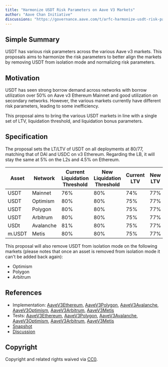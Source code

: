 ```yaml
---
title: "Harmonize USDT Risk Parameters on Aave V3 Markets"
author: "Aave Chan Initiative"
discussions: "https://governance.aave.com/t/arfc-harmonize-usdt-risk-parameters-on-aave-v3-markets/15815"
---
```


## Simple Summary

USDT has various risk parameters across the various Aave v3 markets. This proposals aims to harmonize the risk parameters to better align the markets by removing USDT from isolation mode and normalizing risk parameters.

## Motivation

USDT has seen strong borrow demand across networks with borrow utilization over 50% on Aave v3 Ethereum Mainnet and good utilization on secondary networks. However, the various markets currently have different risk parameters, leading to some inefficiency.

This proposal aims to bring the various USDT markets in line with a single set of LTV, liquidation threshold, and liquidation bonus parameters.

## Specification

The proposal sets the LT/LTV of USDT on all deployments at 80/77, matching that of DAI and USDC on v3 Ethereum. Regarding the LB, it will stay the same at 5% on the L2s and 4.5% on Ethereum.

| Asset  | Network   | Current Liquidation Threshold | New Liquidation Threshold | Current LTV | New LTV |
| ------ | --------- | ----------------------------- | ------------------------- | ----------- | ------- |
| USDT   | Mainnet   | 76%                           | 80%                       | 74%         | 77%     |
| USDT   | Optimism  | 80%                           | 80%                       | 75%         | 77%     |
| USDT   | Polygon   | 80%                           | 80%                       | 75%         | 77%     |
| USDT   | Arbitrum  | 80%                           | 80%                       | 75%         | 77%     |
| USDt   | Avalanche | 81%                           | 80%                       | 75%         | 77%     |
| m.USDT | Metis     | 80%                           | 80%                       | 75%         | 77%     |

This proposal will also remove USDT from isolation mode on the following markets (please notes that once an asset is removed from isolation mode it can't be added back again):

- Optimism
- Polygon
- Arbitrum

## References

- Implementation: [AaveV3Ethereum](https://github.com/bgd-labs/aave-proposals-v3/blob/main/src/20240115_Multi_HarmonizeUSDTRiskParametersOnAaveV3Markets/AaveV3Ethereum_HarmonizeUSDTRiskParametersOnAaveV3Markets_20240115.sol), [AaveV3Polygon](https://github.com/bgd-labs/aave-proposals-v3/blob/main/src/20240115_Multi_HarmonizeUSDTRiskParametersOnAaveV3Markets/AaveV3Polygon_HarmonizeUSDTRiskParametersOnAaveV3Markets_20240115.sol), [AaveV3Avalanche](https://github.com/bgd-labs/aave-proposals-v3/blob/main/src/20240115_Multi_HarmonizeUSDTRiskParametersOnAaveV3Markets/AaveV3Avalanche_HarmonizeUSDTRiskParametersOnAaveV3Markets_20240115.sol), [AaveV3Optimism](https://github.com/bgd-labs/aave-proposals-v3/blob/main/src/20240115_Multi_HarmonizeUSDTRiskParametersOnAaveV3Markets/AaveV3Optimism_HarmonizeUSDTRiskParametersOnAaveV3Markets_20240115.sol), [AaveV3Arbitrum](https://github.com/bgd-labs/aave-proposals-v3/blob/main/src/20240115_Multi_HarmonizeUSDTRiskParametersOnAaveV3Markets/AaveV3Arbitrum_HarmonizeUSDTRiskParametersOnAaveV3Markets_20240115.sol), [AaveV3Metis](https://github.com/bgd-labs/aave-proposals-v3/blob/main/src/20240115_Multi_HarmonizeUSDTRiskParametersOnAaveV3Markets/AaveV3Metis_HarmonizeUSDTRiskParametersOnAaveV3Markets_20240115.sol)
- Tests: [AaveV3Ethereum](https://github.com/bgd-labs/aave-proposals-v3/blob/main/src/20240115_Multi_HarmonizeUSDTRiskParametersOnAaveV3Markets/AaveV3Ethereum_HarmonizeUSDTRiskParametersOnAaveV3Markets_20240115.t.sol), [AaveV3Polygon](https://github.com/bgd-labs/aave-proposals-v3/blob/main/src/20240115_Multi_HarmonizeUSDTRiskParametersOnAaveV3Markets/AaveV3Polygon_HarmonizeUSDTRiskParametersOnAaveV3Markets_20240115.t.sol), [AaveV3Avalanche](https://github.com/bgd-labs/aave-proposals-v3/blob/main/src/20240115_Multi_HarmonizeUSDTRiskParametersOnAaveV3Markets/AaveV3Avalanche_HarmonizeUSDTRiskParametersOnAaveV3Markets_20240115.t.sol), [AaveV3Optimism](https://github.com/bgd-labs/aave-proposals-v3/blob/main/src/20240115_Multi_HarmonizeUSDTRiskParametersOnAaveV3Markets/AaveV3Optimism_HarmonizeUSDTRiskParametersOnAaveV3Markets_20240115.t.sol), [AaveV3Arbitrum](https://github.com/bgd-labs/aave-proposals-v3/blob/main/src/20240115_Multi_HarmonizeUSDTRiskParametersOnAaveV3Markets/AaveV3Arbitrum_HarmonizeUSDTRiskParametersOnAaveV3Markets_20240115.t.sol), [AaveV3Metis](https://github.com/bgd-labs/aave-proposals-v3/blob/main/src/20240115_Multi_HarmonizeUSDTRiskParametersOnAaveV3Markets/AaveV3Metis_HarmonizeUSDTRiskParametersOnAaveV3Markets_20240115.t.sol)
- [Snapshot](https://snapshot.org/#/aave.eth/proposal/0x285c3f9ef8ae3e0286ce18b45dc7605174c3fb61edf1df34ed5d8f5aa621ab9d)
- [Discussion](https://governance.aave.com/t/arfc-harmonize-usdt-risk-parameters-on-aave-v3-markets/15815)

## Copyright

Copyright and related rights waived via [CC0](https://creativecommons.org/publicdomain/zero/1.0/).
